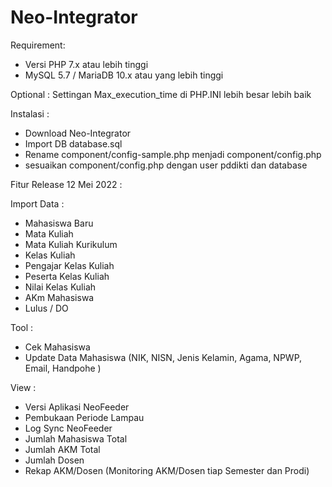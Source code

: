 # Neo-Integrator
Requirement:
- Versi PHP 7.x atau lebih tinggi
- MySQL 5.7 / MariaDB 10.x atau yang lebih tinggi

Optional :
Settingan Max_execution_time di PHP.INI lebih besar lebih baik

Instalasi :
- Download Neo-Integrator
- Import DB database.sql
- Rename component/config-sample.php menjadi component/config.php
- sesuaikan component/config.php dengan user pddikti dan database

Fitur Release 12 Mei 2022 :

Import Data :
- Mahasiswa Baru
- Mata Kuliah
- Mata Kuliah Kurikulum
- Kelas Kuliah
- Pengajar Kelas Kuliah
- Peserta Kelas Kuliah
- Nilai Kelas Kuliah
- AKm Mahasiswa
- Lulus / DO

Tool : 
- Cek Mahasiswa 
- Update Data Mahasiswa (NIK, NISN, Jenis Kelamin, Agama, NPWP, Email, Handpohe )

View :
- Versi Aplikasi NeoFeeder
- Pembukaan Periode Lampau
- Log Sync NeoFeeder
- Jumlah Mahasiswa Total
- Jumlah AKM Total
- Jumlah Dosen
- Rekap AKM/Dosen (Monitoring AKM/Dosen tiap Semester dan Prodi)





